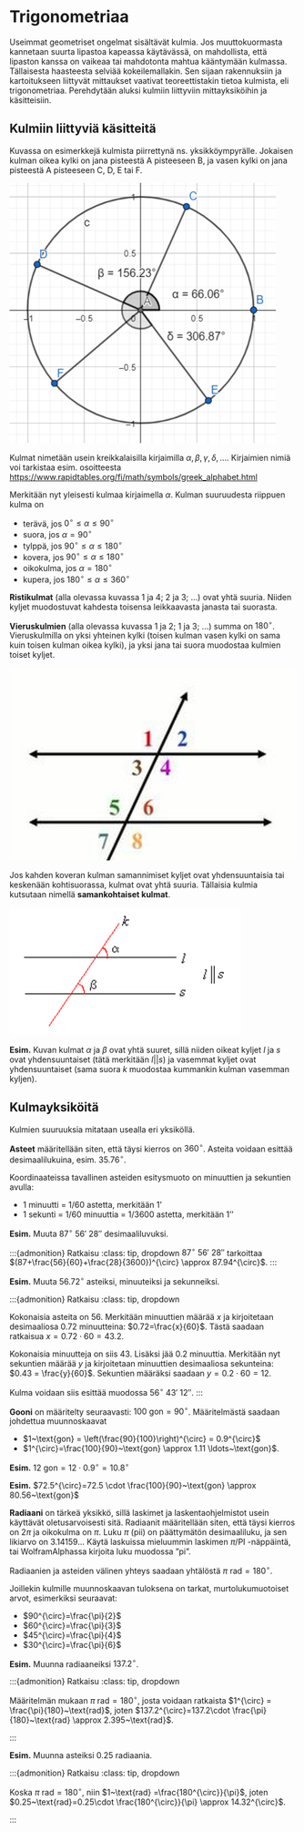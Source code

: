 <!-- #region -->
# Trigonometriaa


Useimmat geometriset ongelmat sisältävät kulmia. Jos muuttokuormasta kannetaan suurta lipastoa kapeassa käytävässä, on mahdollista, että lipaston kanssa on vaikeaa tai mahdotonta mahtua kääntymään kulmassa. Tällaisesta haasteesta selviää kokeilemallakin. Sen sijaan rakennuksiin ja kartoitukseen liittyvät mittaukset vaativat teoreettistakin tietoa kulmista, eli trigonometriaa. Perehdytään aluksi kulmiin liittyviin mittayksiköihin ja käsitteisiin.


## Kulmiin liittyviä käsitteitä

Kuvassa on esimerkkejä kulmista piirrettynä ns. yksikköympyrälle. Jokaisen kulman oikea kylki on jana pisteestä A pisteeseen B, ja vasen kylki on jana pisteestä A pisteeseen C, D, E tai F.

![Erilaisia kulmia](kulmia_ympyralla.png "Kulmia yksikköympyrässä")

Kulmat nimetään usein kreikkalaisilla kirjaimilla $\alpha, \beta, \gamma, \delta, \ldots$. Kirjaimien nimiä voi tarkistaa esim. osoitteesta https://www.rapidtables.org/fi/math/symbols/greek_alphabet.html 

Merkitään nyt yleisesti kulmaa kirjaimella $\alpha$. Kulman suuruudesta riippuen kulma on

- terävä, jos $0^{\circ} \leq \alpha \leq 90^{\circ}$
- suora, jos $\alpha = 90^{\circ}$
- tylppä, jos $90^{\circ} \leq \alpha \leq 180^{\circ}$
- kovera, jos $90^{\circ} \leq \alpha \leq 180^{\circ}$
- oikokulma, jos $\alpha = 180^{\circ}$
- kupera, jos $180^{\circ} \leq \alpha \leq 360^{\circ}$


**Ristikulmat** (alla olevassa kuvassa 1 ja 4; 2 ja 3; ...) ovat yhtä suuria. Niiden kyljet muodostuvat kahdesta toisensa leikkaavasta janasta tai suorasta.

**Vieruskulmien** (alla olevassa kuvassa 1 ja 2; 1 ja 3; ...) summa on $180^{\circ}$. Vieruskulmilla on yksi yhteinen kylki (toisen kulman vasen kylki on sama kuin toisen kulman oikea kylki), ja yksi jana tai suora muodostaa kulmien toiset kyljet.
 
![Risti- ja vieruskulmat](risti_vierus.png "Risti- ja vieruskulmat")
 
Jos kahden koveran kulman samannimiset kyljet ovat yhdensuuntaisia tai keskenään kohtisuorassa, kulmat ovat yhtä suuria. Tällaisia kulmia kutsutaan nimellä **samankohtaiset kulmat**.

![Samankohtaiset kulmat](samankohtaiset.png "Samankohtaiset kulmat")

**Esim.** Kuvan kulmat $\alpha$ ja $\beta$ ovat yhtä suuret, sillä niiden oikeat kyljet $l$ ja $s$ ovat yhdensuuntaiset (tätä merkitään $l||s$) ja vasemmat kyljet ovat yhdensuuntaiset (sama suora $k$ muodostaa kummankin kulman vasemman kyljen). 

## Kulmayksiköitä

Kulmien suuruuksia mitataan usealla eri yksiköllä.

**Asteet** määritellään siten, että täysi kierros on $360^{\circ}$. Asteita voidaan esittää desimaalilukuina, esim. $35.76^{\circ}$. 

Koordinaateissa tavallinen asteiden esitysmuoto on minuuttien ja sekuntien avulla:

- 1 minuutti = 1/60 astetta, merkitään 1’ 
- 1 sekunti = 1/60 minuuttia = 1/3600 astetta, merkitään 1’’

**Esim.** Muuta $87^{\circ}~56'~28''$ desimaaliluvuksi.

:::{admonition} Ratkaisu
:class: tip, dropdown
$87^{\circ}~56'~28''$ tarkoittaa $(87+\frac{56}{60}+\frac{28}{3600})^{\circ} \approx 87.94^{\circ}$.
:::

**Esim.** Muuta $56.72^{\circ}$ asteiksi, minuuteiksi ja sekunneiksi.

:::{admonition} Ratkaisu
:class: tip, dropdown

Kokonaisia asteita on 56. Merkitään minuuttien määrää $x$ ja kirjoitetaan desimaaliosa 0.72 minuutteina: $0.72=\frac{x}{60}$. Tästä saadaan ratkaisua $x=0.72\cdot 60=43.2$.

Kokonaisia minuutteja on siis 43. Lisäksi jää 0.2 minuuttia. Merkitään nyt sekuntien määrää $y$ ja kirjoitetaan minuuttien desimaaliosa sekunteina: $0.43 = \frac{y}{60}$. Sekuntien määräksi saadaan $y=0.2\cdot 60=12$.

Kulma voidaan siis esittää muodossa $56^{\circ}~43'~12''$.
:::


**Gooni** on määritelty seuraavasti: $100~\text{gon}=90^{\circ}$. Määritelmästä saadaan johdettua muunnoskaavat 

- $1~\text{gon} = \left(\frac{90}{100}\right)^{\circ} = 0.9^{\circ}$
- $1^{\circ}=\frac{100}{90}~\text{gon} \approx 1.11 \ldots~\text{gon}$. 

**Esim.** $12~\text{gon} = 12\cdot 0.9^{\circ}=10.8^{\circ}$

**Esim.** $72.5^{\circ}=72.5 \cdot \frac{100}{90}~\text{gon} \approx 80.56~\text{gon}$

**Radiaani** on tärkeä yksikkö, sillä laskimet ja laskentaohjelmistot usein käyttävät oletusarvoisesti sitä. Radiaanit määritellään siten, että täysi kierros on $2\pi$ ja oikokulma on $\pi$. Luku $\pi$ (pii) on päättymätön desimaaliluku, ja sen likiarvo on 3.14159... Käytä laskuissa mieluummin laskimen $\pi$/PI -näppäintä, tai WolframAlphassa kirjoita luku muodossa ”pi”.

Radiaanien ja asteiden välinen yhteys saadaan yhtälöstä $\pi~\text{rad} = 180^{\circ}$.

Joillekin kulmille muunnoskaavan tuloksena on tarkat, murtolukumuotoiset arvot, esimerkiksi seuraavat:
- $90^{\circ}=\frac{\pi}{2}$
- $60^{\circ}=\frac{\pi}{3}$
- $45^{\circ}=\frac{\pi}{4}$
- $30^{\circ}=\frac{\pi}{6}$

**Esim.** Muunna radiaaneiksi $137.2^{\circ}$. 

:::{admonition} Ratkaisu
:class: tip, dropdown

Määritelmän mukaan $\pi~\text{rad} = 180^{\circ}$, josta voidaan ratkaista $1^{\circ} = \frac{\pi}{180}~\text{rad}$, joten $137.2^{\circ}=137.2\cdot \frac{\pi}{180}~\text{rad} \approx 2.395~\text{rad}$.

:::

**Esim.** Muunna asteiksi 0.25 radiaania.

:::{admonition} Ratkaisu
:class: tip, dropdown

Koska $\pi~\text{rad} = 180^{\circ}$, niin $1~\text{rad} =\frac{180^{\circ}}{\pi}$, joten $0.25~\text{rad}=0.25\cdot \frac{180^{\circ}}{\pi} \approx 14.32^{\circ}$. 

:::
